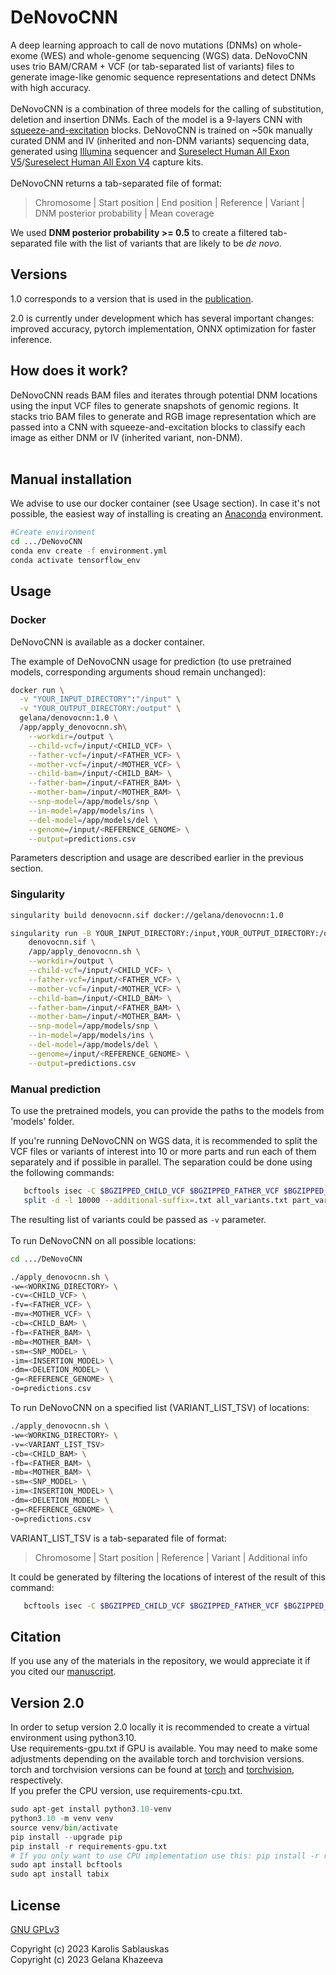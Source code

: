 # DeNovoCNN

A deep learning approach to call de novo mutations (DNMs) on whole-exome (WES) and whole-genome sequencing (WGS) data. DeNovoCNN uses trio BAM/CRAM + VCF (or tab-separated list of variants) files to generate image-like genomic sequence representations and detect DNMs with high accuracy. <br>
<br>
DeNovoCNN is a combination of three models for the calling of substitution, deletion and insertion DNMs. Each of the model is a 9-layers CNN with [squeeze-and-excitation](https://arxiv.org/pdf/1709.01507.pdf) blocks. DeNovoCNN is trained on ~50k manually curated DNM and IV (inherited and non-DNM variants) sequencing data, generated using [Illumina](https://www.illumina.com/) sequencer and [Sureselect Human
All Exon V5](https://www.agilent.com/cs/library/datasheets/public/AllExondatasheet-5990-9857EN.pdf)/[Sureselect Human
All Exon V4](https://www.agilent.com/cs/library/flyers/Public/5990-9857en_lo.pdf) capture kits.  <br>
<br>
DeNovoCNN returns a tab-separated file of format:
> Chromosome | Start position | End position | Reference | Variant | DNM posterior probability | Mean coverage

We used **DNM posterior probability >= 0.5** to create a filtered tab-separated file with the list of variants that are likely to be *de novo*.

## Versions

1.0 corresponds to a version that is used in the [publication](https://doi.org/10.1093/nar/gkac511).

2.0 is currently under development which has several important changes: improved accuracy, pytorch implementation, ONNX optimization for faster inference.

## How does it work?

DeNovoCNN reads BAM files and iterates through potential DNM locations using the input VCF files to generate snapshots of genomic regions. It stacks trio BAM files to generate and RGB image representation which are passed into a CNN with squeeze-and-excitation blocks to classify each image as either DNM or IV (inherited variant, non-DNM).<br>
<br>

## Manual installation
We advise to use our docker container (see Usage section). In case it's not possible, the easiest way of installing is creating an [Anaconda](https://www.anaconda.com/) environment.

```bash
#Create environment
cd .../DeNovoCNN
conda env create -f environment.yml
conda activate tensorflow_env
```

## Usage

### Docker

DeNovoCNN is available as a docker container.

The example of DeNovoCNN usage for prediction (to use pretrained models, corresponding arguments shoud remain unchanged):
```bash
docker run \
  -v "YOUR_INPUT_DIRECTORY":"/input" \
  -v "YOUR_OUTPUT_DIRECTORY:/output" \
  gelana/denovocnn:1.0 \
  /app/apply_denovocnn.sh\
    --workdir=/output \
    --child-vcf=/input/<CHILD_VCF> \
    --father-vcf=/input/<FATHER_VCF> \
    --mother-vcf=/input/<MOTHER_VCF> \
    --child-bam=/input/<CHILD_BAM> \
    --father-bam=/input/<FATHER_BAM> \
    --mother-bam=/input/<MOTHER_BAM> \
    --snp-model=/app/models/snp \
    --in-model=/app/models/ins \
    --del-model=/app/models/del \
    --genome=/input/<REFERENCE_GENOME> \
    --output=predictions.csv
```
Parameters description and usage are described earlier in the previous section.

### Singularity

```bash
singularity build denovocnn.sif docker://gelana/denovocnn:1.0
```

```bash
singularity run -B YOUR_INPUT_DIRECTORY:/input,YOUR_OUTPUT_DIRECTORY:/output \
    denovocnn.sif \
    /app/apply_denovocnn.sh \
    --workdir=/output \
    --child-vcf=/input/<CHILD_VCF> \
    --father-vcf=/input/<FATHER_VCF> \
    --mother-vcf=/input/<MOTHER_VCF> \
    --child-bam=/input/<CHILD_BAM> \
    --father-bam=/input/<FATHER_BAM> \
    --mother-bam=/input/<MOTHER_BAM> \
    --snp-model=/app/models/snp \
    --in-model=/app/models/ins \
    --del-model=/app/models/del \
    --genome=/input/<REFERENCE_GENOME> \
    --output=predictions.csv
```


### Manual prediction
To use the pretrained models, you can provide the paths to the models from 'models' folder.

If you're running DeNovoCNN on WGS data, it is recommended to split the VCF files or variants of interest into 10 or more parts and run each of them separately and if possible in parallel. The separation could be done using the following commands:
```bash
   bcftools isec -C $BGZIPPED_CHILD_VCF $BGZIPPED_FATHER_VCF $BGZIPPED_MOTHER_VCF > all_variants.txt
   split -d -l 10000 --additional-suffix=.txt all_variants.txt part_variants

```
The resulting list of variants could be passed as `-v` parameter. <br>
<br>
To run DeNovoCNN on all possible locations:
```bash
cd .../DeNovoCNN

./apply_denovocnn.sh \
-w=<WORKING_DIRECTORY> \
-cv=<CHILD_VCF> \
-fv=<FATHER_VCF> \
-mv=<MOTHER_VCF> \
-cb=<CHILD_BAM> \
-fb=<FATHER_BAM> \
-mb=<MOTHER_BAM> \
-sm=<SNP_MODEL> \
-im=<INSERTION_MODEL> \
-dm=<DELETION_MODEL> \
-g=<REFERENCE_GENOME> \
-o=predictions.csv
```

To run DeNovoCNN on a specified list (VARIANT_LIST_TSV) of locations:

```bash
./apply_denovocnn.sh \
-w=<WORKING_DIRECTORY> \
-v=<VARIANT_LIST_TSV>
-cb=<CHILD_BAM> \
-fb=<FATHER_BAM> \
-mb=<MOTHER_BAM> \
-sm=<SNP_MODEL> \
-im=<INSERTION_MODEL> \
-dm=<DELETION_MODEL> \
-g=<REFERENCE_GENOME> \
-o=predictions.csv
```
VARIANT_LIST_TSV is a tab-separated file of format:
> Chromosome | Start position | Reference | Variant | Additional info

It could be generated by filtering the locations of interest of the result of this command:

```bash
   bcftools isec -C $BGZIPPED_CHILD_VCF $BGZIPPED_FATHER_VCF $BGZIPPED_MOTHER_VCF > all_variants_list.txt
```

## Citation
If you use any of the materials in the repository, we would appreciate it if you cited our [manuscript](https://doi.org/10.1093/nar/gkac511).

## Version 2.0
In order to setup version 2.0 locally it is recommended to create a virtual environment using python3.10.<br>
Use requirements-gpu.txt if GPU is available. You may need to make some adjustments depending on the available torch and torchvision versions. torch and torchvision versions can be found at [torch](https://download.pytorch.org/whl/torch/) and [torchvision](https://download.pytorch.org/whl/torchvision/), respectively.<br>
If you prefer the CPU version, use requirements-cpu.txt.

```python
sudo apt-get install python3.10-venv
python3.10 -m venv venv
source venv/bin/activate
pip install --upgrade pip
pip install -r requirements-gpu.txt
# If you only want to use CPU implementation use this: pip install -r requirements-cpu.txt
sudo apt install bcftools
sudo apt install tabix
```

## License
[GNU GPLv3](https://choosealicense.com/licenses/gpl-3.0/)

Copyright (c) 2023 Karolis Sablauskas <br>
Copyright (c) 2023 Gelana Khazeeva

